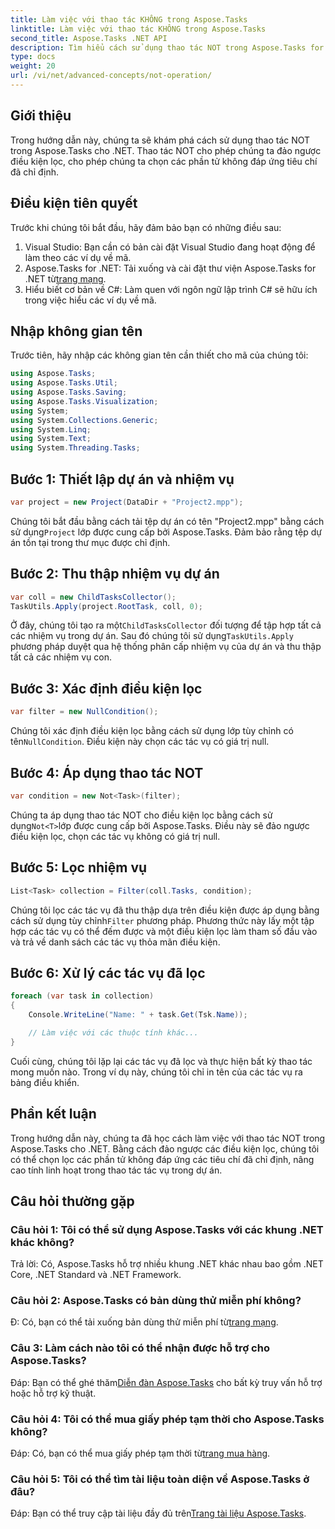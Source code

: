 ```yaml
---
title: Làm việc với thao tác KHÔNG trong Aspose.Tasks
linktitle: Làm việc với thao tác KHÔNG trong Aspose.Tasks
second_title: Aspose.Tasks .NET API
description: Tìm hiểu cách sử dụng thao tác NOT trong Aspose.Tasks for .NET để lọc các tác vụ một cách hiệu quả. Hãy nâng cao khả năng quản lý dự án của bạn ngay bây giờ.
type: docs
weight: 20
url: /vi/net/advanced-concepts/not-operation/
---
```

## Giới thiệu

Trong hướng dẫn này, chúng ta sẽ khám phá cách sử dụng thao tác NOT trong Aspose.Tasks cho .NET. Thao tác NOT cho phép chúng ta đảo ngược điều kiện lọc, cho phép chúng ta chọn các phần tử không đáp ứng tiêu chí đã chỉ định.

## Điều kiện tiên quyết

Trước khi chúng tôi bắt đầu, hãy đảm bảo bạn có những điều sau:

1. Visual Studio: Bạn cần có bản cài đặt Visual Studio đang hoạt động để làm theo các ví dụ về mã.
2.  Aspose.Tasks for .NET: Tải xuống và cài đặt thư viện Aspose.Tasks for .NET từ[trang mạng](https://releases.aspose.com/tasks/net/).
3. Hiểu biết cơ bản về C#: Làm quen với ngôn ngữ lập trình C# sẽ hữu ích trong việc hiểu các ví dụ về mã.

## Nhập không gian tên

Trước tiên, hãy nhập các không gian tên cần thiết cho mã của chúng tôi:

```csharp
using Aspose.Tasks;
using Aspose.Tasks.Util;
using Aspose.Tasks.Saving;
using Aspose.Tasks.Visualization;
using System;
using System.Collections.Generic;
using System.Linq;
using System.Text;
using System.Threading.Tasks;
```

## Bước 1: Thiết lập dự án và nhiệm vụ

```csharp
var project = new Project(DataDir + "Project2.mpp");
```

 Chúng tôi bắt đầu bằng cách tải tệp dự án có tên "Project2.mpp" bằng cách sử dụng`Project` lớp được cung cấp bởi Aspose.Tasks. Đảm bảo rằng tệp dự án tồn tại trong thư mục được chỉ định.

## Bước 2: Thu thập nhiệm vụ dự án

```csharp
var coll = new ChildTasksCollector();
TaskUtils.Apply(project.RootTask, coll, 0);
```

 Ở đây, chúng tôi tạo ra một`ChildTasksCollector` đối tượng để tập hợp tất cả các nhiệm vụ trong dự án. Sau đó chúng tôi sử dụng`TaskUtils.Apply` phương pháp duyệt qua hệ thống phân cấp nhiệm vụ của dự án và thu thập tất cả các nhiệm vụ con.

## Bước 3: Xác định điều kiện lọc

```csharp
var filter = new NullCondition();
```

 Chúng tôi xác định điều kiện lọc bằng cách sử dụng lớp tùy chỉnh có tên`NullCondition`. Điều kiện này chọn các tác vụ có giá trị null.

## Bước 4: Áp dụng thao tác NOT

```csharp
var condition = new Not<Task>(filter);
```

 Chúng ta áp dụng thao tác NOT cho điều kiện lọc bằng cách sử dụng`Not<T>`lớp được cung cấp bởi Aspose.Tasks. Điều này sẽ đảo ngược điều kiện lọc, chọn các tác vụ không có giá trị null.

## Bước 5: Lọc nhiệm vụ

```csharp
List<Task> collection = Filter(coll.Tasks, condition);
```

 Chúng tôi lọc các tác vụ đã thu thập dựa trên điều kiện được áp dụng bằng cách sử dụng tùy chỉnh`Filter` phương pháp. Phương thức này lấy một tập hợp các tác vụ có thể đếm được và một điều kiện lọc làm tham số đầu vào và trả về danh sách các tác vụ thỏa mãn điều kiện.

## Bước 6: Xử lý các tác vụ đã lọc

```csharp
foreach (var task in collection)
{
    Console.WriteLine("Name: " + task.Get(Tsk.Name));

    // Làm việc với các thuộc tính khác...
}
```

Cuối cùng, chúng tôi lặp lại các tác vụ đã lọc và thực hiện bất kỳ thao tác mong muốn nào. Trong ví dụ này, chúng tôi chỉ in tên của các tác vụ ra bảng điều khiển.

## Phần kết luận

Trong hướng dẫn này, chúng ta đã học cách làm việc với thao tác NOT trong Aspose.Tasks cho .NET. Bằng cách đảo ngược các điều kiện lọc, chúng tôi có thể chọn lọc các phần tử không đáp ứng các tiêu chí đã chỉ định, nâng cao tính linh hoạt trong thao tác tác vụ trong dự án.

## Câu hỏi thường gặp

### Câu hỏi 1: Tôi có thể sử dụng Aspose.Tasks với các khung .NET khác không?

Trả lời: Có, Aspose.Tasks hỗ trợ nhiều khung .NET khác nhau bao gồm .NET Core, .NET Standard và .NET Framework.

### Câu hỏi 2: Aspose.Tasks có bản dùng thử miễn phí không?

 Đ: Có, bạn có thể tải xuống bản dùng thử miễn phí từ[trang mạng](https://releases.aspose.com/).

### Câu 3: Làm cách nào tôi có thể nhận được hỗ trợ cho Aspose.Tasks?

 Đáp: Bạn có thể ghé thăm[Diễn đàn Aspose.Tasks](https://forum.aspose.com/c/tasks/15) cho bất kỳ truy vấn hỗ trợ hoặc hỗ trợ kỹ thuật.

### Câu hỏi 4: Tôi có thể mua giấy phép tạm thời cho Aspose.Tasks không?

 Đáp: Có, bạn có thể mua giấy phép tạm thời từ[trang mua hàng](https://purchase.aspose.com/temporary-license/).

### Câu hỏi 5: Tôi có thể tìm tài liệu toàn diện về Aspose.Tasks ở đâu?

 Đáp: Bạn có thể truy cập tài liệu đầy đủ trên[Trang tài liệu Aspose.Tasks](https://reference.aspose.com/tasks/net/).